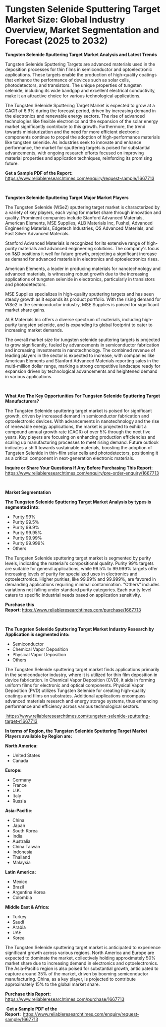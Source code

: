 <p><h1>Tungsten Selenide Sputtering Target Market Size: Global Industry Overview, Market Segmentation and Forecast (2025 to 2032)</h1></p><p><strong>Tungsten Selenide Sputtering Target Market Analysis and Latest Trends</strong></p>
<p><p>Tungsten Selenide Sputtering Targets are advanced materials used in the deposition processes for thin films in semiconductor and optoelectronic applications. These targets enable the production of high-quality coatings that enhance the performance of devices such as solar cells, photodetectors, and transistors. The unique properties of tungsten selenide, including its wide bandgap and excellent electrical conductivity, make it an attractive choice for various technological applications.</p><p>The Tungsten Selenide Sputtering Target Market is expected to grow at a CAGR of 6.9% during the forecast period, driven by increasing demand in the electronics and renewable energy sectors. The rise of advanced technologies like flexible electronics and the expansion of the solar energy market significantly contribute to this growth. Furthermore, the trend towards miniaturization and the need for more efficient electronic components continue to propel the adoption of high-performance materials like tungsten selenide. As industries seek to innovate and enhance performance, the market for sputtering targets is poised for substantial advancements, with ongoing research efforts focused on improving material properties and application techniques, reinforcing its promising future.</p></p>
<p><strong>Get a Sample PDF of the Report:&nbsp;</strong> <a href="https://www.reliableresearchtimes.com/enquiry/request-sample/1667713?utm_campaign=3648&utm_medium=2&utm_source=Github&utm_content=ia&utm_term=19042025&utm_id=tungsten-selenide-sputtering-target">https://www.reliableresearchtimes.com/enquiry/request-sample/1667713</a></p>
<p>&nbsp;</p>
<p><strong>Tungsten Selenide Sputtering Target Major Market Players</strong></p>
<p><p>The Tungsten Selenide (WSe2) sputtering target market is characterized by a variety of key players, each vying for market share through innovation and quality. Prominent companies include Stanford Advanced Materials, American Elements, MSE Supplies, ALB Materials Inc, Fushel, Advanced Engineering Materials, Edgetech Industries, QS Advanced Materials, and Fast Silver Advanced Materials. </p><p>Stanford Advanced Materials is recognized for its extensive range of high-purity materials and advanced engineering solutions. The company's focus on R&D positions it well for future growth, projecting a significant increase as demand for advanced materials in electronics and optoelectronics rises.</p><p>American Elements, a leader in producing materials for nanotechnology and advanced materials, is witnessing robust growth due to the increasing applications of tungsten selenide in electronics, particularly in transistors and photodetectors.</p><p>MSE Supplies specializes in high-quality sputtering targets and has seen steady growth as it expands its product portfolio. With the rising demand for WSe2 in the semiconductor industry, MSE Supplies is poised for significant market share gains.</p><p>ALB Materials Inc offers a diverse spectrum of materials, including high-purity tungsten selenide, and is expanding its global footprint to cater to increasing market demands.</p><p>The overall market size for tungsten selenide sputtering targets is projected to grow significantly, fueled by advancements in semiconductor fabrication and increasing investments in nanotechnology. The combined revenue of leading players in the sector is expected to increase, with companies like American Elements and Stanford Advanced Materials reporting sales in the multi-million dollar range, marking a strong competitive landscape ready for expansion driven by technological advancements and heightened demand in various applications.</p></p>
<p>&nbsp;</p>
<p><strong>What Are The Key Opportunities For Tungsten Selenide Sputtering Target Manufacturers?</strong></p>
<p><p>The Tungsten Selenide sputtering target market is poised for significant growth, driven by increased demand in semiconductor fabrication and optoelectronic devices. With advancements in nanotechnology and the rise of renewable energy applications, the market is projected to exhibit a compound annual growth rate (CAGR) of over 5% through the next five years. Key players are focusing on enhancing production efficiencies and scaling up manufacturing processes to meet rising demand. Future outlook indicates a shift towards sustainable materials, boosting the adoption of Tungsten Selenide in thin-film solar cells and photodetectors, positioning it as a critical component in next-generation electronic materials.</p></p>
<p><strong>Inquire or Share Your Questions If Any Before Purchasing This Report:</strong> <a href="https://www.reliableresearchtimes.com/enquiry/pre-order-enquiry/1667713?utm_campaign=3648&utm_medium=2&utm_source=Github&utm_content=ia&utm_term=19042025&utm_id=tungsten-selenide-sputtering-target">https://www.reliableresearchtimes.com/enquiry/pre-order-enquiry/1667713</a></p>
<p>&nbsp;</p>
<p><strong>Market Segmentation</strong></p>
<p><strong>The Tungsten Selenide Sputtering Target Market Analysis by types is segmented into:</strong></p>
<p><ul><li>Purity 99%</li><li>Purity 99.5%</li><li>Purity 99.9%</li><li>Purity 99.95%</li><li>Purity 99.99%</li><li>Purity 99.999%</li><li>Others</li></ul></p>
<p><p>The Tungsten Selenide sputtering target market is segmented by purity levels, indicating the material's compositional quality. Purity 99% targets are suitable for general applications, while 99.5% to 99.999% targets offer increasing levels of purity for specialized uses in electronics and optoelectronics. Higher purities, like 99.99% and 99.999%, are favored in demanding applications requiring minimal contamination. "Others" includes variations not falling under standard purity categories. Each purity level caters to specific industrial needs based on application sensitivity.</p></p>
<p><strong>Purchase this Report:&nbsp;</strong><a href="https://www.reliableresearchtimes.com/purchase/1667713?utm_campaign=3648&utm_medium=2&utm_source=Github&utm_content=ia&utm_term=19042025&utm_id=tungsten-selenide-sputtering-target">https://www.reliableresearchtimes.com/purchase/1667713</a></p>
<p>&nbsp;</p>
<p><strong>The Tungsten Selenide Sputtering Target Market Industry Research by Application is segmented into:</strong></p>
<p><ul><li>Semiconductor</li><li>Chemical Vapor Deposition</li><li>Physical Vapor Deposition</li><li>Others</li></ul></p>
<p><p>The Tungsten Selenide sputtering target market finds applications primarily in the semiconductor industry, where it is utilized for thin film deposition in device fabrication. In Chemical Vapor Deposition (CVD), it aids in forming uniform films for electronic and optical components. Physical Vapor Deposition (PVD) utilizes Tungsten Selenide for creating high-quality coatings and films on substrates. Additional applications encompass advanced materials research and energy storage systems, thus enhancing performance and efficiency across various technological sectors.</p></p>
<p><a href="https://www.reliableresearchtimes.com/tungsten-selenide-sputtering-target-r1667713?utm_campaign=3648&utm_medium=2&utm_source=Github&utm_content=ia&utm_term=19042025&utm_id=tungsten-selenide-sputtering-target">&nbsp;https://www.reliableresearchtimes.com/tungsten-selenide-sputtering-target-r1667713</a></p>
<p><strong>In terms of Region, the Tungsten Selenide Sputtering Target Market Players available by Region are:</strong></p>
<p>
    <p> <strong> North America: </strong>
        <ul>
            <li>United States</li>
            <li>Canada</li>
        </ul>
        </p> 
    <p> <strong> Europe: </strong>
        <ul>
            <li>Germany</li>
            <li>France</li>
            <li>U.K.</li>
            <li>Italy</li>
            <li>Russia</li>
        </ul>
        </p> 
    <p> <strong> Asia-Pacific: </strong>
        <ul>
            <li>China</li>
            <li>Japan</li>
            <li>South Korea</li>
            <li>India</li>
            <li>Australia</li>
            <li>China Taiwan</li>
            <li>Indonesia</li>
            <li>Thailand</li>
            <li>Malaysia</li>
        </ul>
        </p> 
    <p> <strong> Latin America: </strong>
        <ul>
            <li>Mexico</li>
            <li>Brazil</li>
            <li>Argentina Korea</li>
            <li>Colombia</li>
        </ul>
        </p> 
    <p> <strong> Middle East & Africa: </strong>
        <ul>
            <li>Turkey</li>
            <li>Saudi</li>
            <li>Arabia</li>
            <li>UAE</li>
            <li>Korea</li>
        </ul>
    </p>
    </p>
<p><p>The Tungsten Selenide sputtering target market is anticipated to experience significant growth across various regions. North America and Europe are expected to dominate the market, collectively holding approximately 50% market share due to increasing demand in electronics and optoelectronics. The Asia-Pacific region is also poised for substantial growth, anticipated to capture around 35% of the market, driven by booming semiconductor manufacturing. China, as a key player, is projected to contribute approximately 15% to the global market share.</p></p>
<p><strong>Purchase this Report: </strong><a href="https://www.reliableresearchtimes.com/purchase/1667713?utm_campaign=3648&utm_medium=2&utm_source=Github&utm_content=ia&utm_term=19042025&utm_id=tungsten-selenide-sputtering-target">https://www.reliableresearchtimes.com/purchase/1667713</a></p>
<p>&nbsp;<strong>Get a Sample PDF of the Report:&nbsp;&nbsp;</strong><a href="https://www.reliableresearchtimes.com/enquiry/request-sample/1667713?utm_campaign=3648&utm_medium=2&utm_source=Github&utm_content=ia&utm_term=19042025&utm_id=tungsten-selenide-sputtering-target">https://www.reliableresearchtimes.com/enquiry/request-sample/1667713</a></p>
<p><strong></strong></p>
<p><p></p><p></p><p></p></p>